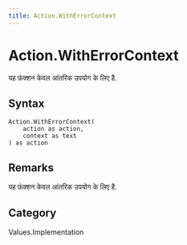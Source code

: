 ```yaml
---
title: Action.WithErrorContext
---
```


# Action.WithErrorContext


यह फ़ंक्शन केवल आंतरिक उपयोग के लिए है.


## Syntax

```powerquery
Action.WithErrorContext(
    action as action,
    context as text
) as action
```


## Remarks

यह फ़ंक्शन केवल आंतरिक उपयोग के लिए है.



## Category
Values.Implementation
